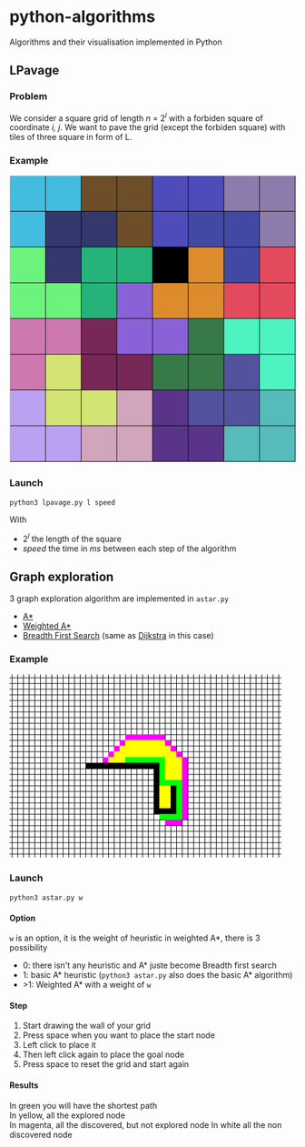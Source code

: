# python-algorithms
Algorithms and their visualisation implemented in Python
## LPavage
### Problem
We consider a square grid of length *n* = 2<sup>*l*</sup> with a forbiden square of coordinate *i, j*.
We want to pave the grid (except the forbiden square) with tiles of three square in form of L.
### Example
![lpavage_example](lpavage_example.png)
### Launch
```
python3 lpavage.py l speed
```
With
- 2<sup>*l*</sup> the length of the square  
- *speed* the time in *ms* between each step of the algorithm

## Graph exploration
3 graph exploration algorithm are implemented in `astar.py`
- [A*](https://en.wikipedia.org/wiki/A*_search_algorithm)
- [Weighted A*](https://en.wikipedia.org/wiki/A*_search_algorithm#Bounded_relaxation)
- [Breadth First Search](https://en.wikipedia.org/wiki/Breadth-first_search) (same as [Dijkstra](https://en.wikipedia.org/wiki/Dijkstra%27s_algorithm) in this case)
### Example
![astar_example.png](astar_example.png)

### Launch
```
python3 astar.py w
```
#### Option
`w` is an option, it is the weight of heuristic in weighted A*, there is 3 possibility
- 0: there isn't any heuristic and A* juste become Breadth first search
- 1: basic A* heuristic (`python3 astar.py` also does the basic A* algorithm)
- \>1: Weighted A* with a weight of `w`

#### Step
1. Start drawing the wall of your grid
2. Press space when you want to place the start node
3. Left click to place it
4. Then left click again to place the goal node
5. Press space to reset the grid and start again

#### Results
In green you will have the shortest path\
In yellow, all the explored node\
In magenta, all the discovered, but not explored node
In white all the non discovered node
